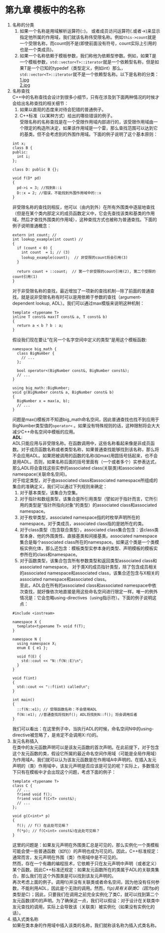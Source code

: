 #  第九章 模板中的名称    
1.  名称的分类    
    1.  如果一个名称是用域解析运算符(::)， 或者成员访问运算符(.或者->)来显示指定他所属的作用域，我们就该名称伟受限名称。例如`this->count`就是一个受限名称，而count则不是(即使前面没有符号，count实际上引用的也是一个类成员)。   
    2.  如果一个名称依赖于模板参数，我们称他为依赖型参数。例如，如果T是一个模板参数，`std::vector<T>::iterator`就是一个依赖型名称，但是如果T是一个已知的typedef（类型定义，例如int）那么，`std::vector<T>::iterator`就不是一个依赖型名称。以下是名称的分类：      
    [1.jpg](./pictures/1.jpg)   
    [2.jpg](./pictures/2.jpg)   
2.  名称查找    
    C++中的名称查找会设计到很多小细节，只有在涉及到下面两种情况的时候才会给出名称查找的相关细节：    
    1.  如果以直观的态度来对待会犯错的普通例子。    
    2.  C++标准（以某种方式）给出的哪些错误的例子。   
    受限名称的名称查找是在一个受限作用域内部进行的，该受限作用域由一个限定的构造所决定，如果该作用域是一个雷，那么查找范围可以达到它的基类。但不会考虑到的外围作用域。下面的例子说明了这个基本原则：    
    ```
    int x;
    class B {
    public:
      int i;
    };

    class D: public B {};

    void f(D* pd)
    {
      pd->i = 3; //找到B::i
      D::x = 2; //错误，不能找到外围作用域中的::x
    }
    ```
    非受限名称的查找则相反，他可以（由内到外）在所有外围类中逐层地查找（但是在某个类内部定义的成员函数定义中，它会先查找该类和基类的作用域，然后才查找外围类的作用域），这种查找方式也被称为普通查找。下面的例子说明普通概念：    
    ```
    extern int count; // 
    int lookup_example(int count) // 
    {
      if (count < 0) {
        int count  = 1; // (3) 
        lookup_example(count);  // 非受限的count将会引用(3)
      }

      return count + ::count;  // 第一个非受限的count引用(2), 第二个受限的count引用(1)
    }
    ```
    对于非受限名称的查找，最近增加了一项新的查找机制--除了前面的普通查找，就是说非受限名称有时可以是用依赖于参数的查找（argument-dependent lookup, ADL）。我们可以通过max模版来说明这种机制：    
    ```
    template <typename T>
    inline T const& max(T const& a, T const& b)
    {
      return a < b ? b : a;
    }
    ```
    假设我们现在要让“在另一个名字空间中定义的类型“是用这个模板函数:   
    ```
    namespace big_math {
      class BigNumber {
        // ...
      };

      bool operator<(BigNumber const&, BigNumber const&);
      // ...
    }

    using big_math::BigNumber;
    void g(BigNumber const& a, BigNumber const& b)
    {
      BigNumber x = max(a, b);
      // ...
    }
    ```
    问题是max()模板并不知道big_math命名空间，因此普通查找也找不到应用于BigNumber类型值的`operator<` 。如果没有特殊规则的话，这种限制将会大大减少C++命名空间中模板的应用。   
    __ADL__:    
    ADL只能应用与非受限名称。在函数调用中，这些名称看起来像是非成员函数。对于成员函数名称或者类型名称，如果普通查找能够找到该名称，那么将不会应用ADL。如果把被调用的函数的名称(如max)用圆括号括起来，也不会是用ADL。否则，如果名称后面的括号里面有（一个或者多个）实参表达式，那么ADL将会查找这些实参的associated class(关联类)和associated namespace(关联命名空间)。   
    对于给定类型，对于由associated class和associated namespace所组成的集合的准确定义，我们可以通过下列规则来确定：     
    1.  对于基本类型，该集合为空集。    
    2.  对于指针和数组类型，该集合是所引用类型（譬如对于指针而言，它所引用的类型是”指针所指向对象“的类型）的associated class和associated namespace。    
    3.  对于枚举类型，associated namespace指的时枚举声明所在的namespace。对于类成员，associated class指的是她所在的类。   
    4.  对于class类型（包含联合类型），associated class集合包含：该class类型本身、他的外围类性、直接基类和间接基类。associated namespace集合是每个associated class所在的namespace。如果这个类是一个类模板实例化体，那么还包含：模板类型实参本身的类型、声明模板的模板实参所在的class和namespace。    
    5.  对于函数类型，该集合包含所有参数类型和返回类型associated class和associated namespace。    对于类X的成员指针类型，除了包含成员相关的associated namespace和associated class，该集合还包含与X相关的associated namespace和associated class。   
    至此，ADL会在所有的associated class和associated namespace中依次查找，就好像依次地直接是用这些命名空间进行限定一样。唯一的例外情况是：它会忽略using-directives（using指示符）。下面的例子说明这点：      
    ```
    #include <iostream>

    namespace X {
      template<typename T> void f(T);
    }

    namespace N {
      using namespace X;
      enum E { e1 };

      void f(E) {
        std::cout << "N::f(N::E)\n";
      }
    }

    void f(int)
    {
      std::cout << "::f(int) called\n";
    }

    int main()
    {
      ::f(N::e1); // 受限函数名称：不会使用ADL
      f(N::e1); //普通查找将找到f(); ADL将找到N::f(); 将会调用后者
    }
    ```
    我们可以看出：在这里例子中，当执行ADL的时候，命名空间N中的using-directive被忽略了，是肯定不会调用X::f()的。     
2.  友元名称插入      
    在类中的友元函数声明可以是该友元函数的首次声明。在此前提下，对于包含这个友元函数的类，假设它所属的最近命名空间作用域（可能是全局作用域）为作用域A，我们就可以认为该友元函数是在作用域A中声明的。在插入友元声明的（类）作用域中，该友元声明是否应该是可见的呢？实际上，多数情况下只有在模板中才会出现这个问题，考虑下面的例子：     
    ```
    template <typename T>
    class C {
      // ...
      friend void f();
      friend void f(C<T> const&);
      // ...
    };

    void g(C<int>* p)
    {
      f(); // f() 在此处可见嘛？
      f(*p); // f(C<int> const&)在此处可见嘛？
    }
    ```
    这里的问题是：如果友元声明在外围类汇总是可见的，那么实例化一个类模板可能会使一些普通函数（如f()）的声明也成为可见的。因此，C++标准规定：通常而言，友元声明在外围（类）作用域中是不可见的。    
    然而，存在一个有趣的编程技术，它依赖于只在友元声明中声明（或者定义）某个函数。因此C++标准还规定：如果友元函数所在的类属于ADL的关联类集合，那么我们在这个外围类是可以找到该友元声明的。    
    再次考虑上面的例子。调用f()并没有关联类或者命名空间，因为他没有任何参数，不能利用ADL，因此是个无效的调用。然而，f(*p)具有关联类C<int>（因为*p的类型是C<int>）；因此，只要我们在调用之前完全实例化了类C<int>，就可以找到第二个友元函数(即f)的声明。为了确保这一点，我们可以假设：对于设计在关联类中友元查找的调用，实际上会导致该（关联类）被实例化（如果没有实例化的话）。     
3.  插入式类名称      
    如果在类本身的作用域中插入该类的名称，我们就称该名称为插入式类名称。
